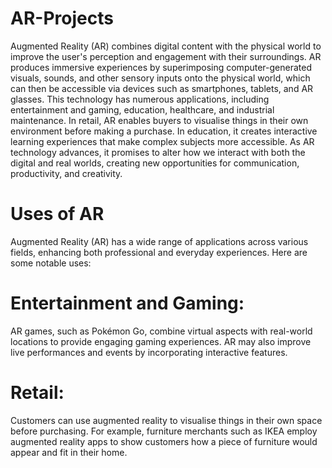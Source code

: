 # AR-Projects

Augmented Reality (AR) combines digital content with the physical world to improve the user's perception and engagement with their surroundings. AR produces immersive experiences by superimposing computer-generated visuals, sounds, and other sensory inputs onto the physical world, which can then be accessible via devices such as smartphones, tablets, and AR glasses. This technology has numerous applications, including entertainment and gaming, education, healthcare, and industrial maintenance. In retail, AR enables buyers to visualise things in their own environment before making a purchase. In education, it creates interactive learning experiences that make complex subjects more accessible. As AR technology advances, it promises to alter how we interact with both the digital and real worlds, creating new opportunities for communication, productivity, and creativity.



# Uses of AR
Augmented Reality (AR) has a wide range of applications across various fields, enhancing both professional and everyday experiences. Here are some notable uses:

# Entertainment and Gaming: 
AR games, such as Pokémon Go, combine virtual aspects with real-world locations to provide engaging gaming experiences. AR may also improve live performances and events by incorporating interactive features.

# Retail:
Customers can use augmented reality to visualise things in their own space before purchasing. For example, furniture merchants such as IKEA employ augmented reality apps to show customers how a piece of furniture would appear and fit in their home.

